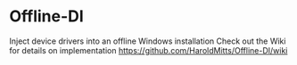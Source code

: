 # Offline-DI
Inject device drivers into an offline Windows installation
Check out the Wiki for details on implementation https://github.com/HaroldMitts/Offline-DI/wiki
